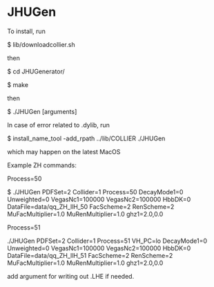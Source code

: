 JHUGen
======
To install, run

$ lib/downloadcollier.sh

then

$ cd JHUGenerator/

$ make

then

$ ./JHUGen [arguments]

In case of error related to .dylib, run

$ install_name_tool -add_rpath ../lib/COLLIER  ./JHUGen

which may happen on the latest MacOS

Example ZH commands:

Process=50

$ ./JHUGen PDFSet=2 Collider=1 Process=50 DecayMode1=0 Unweighted=0 VegasNc1=100000 VegasNc2=100000 HbbDK=0 DataFile=data/qq_ZH_llH_50 FacScheme=2 RenScheme=2 MuFacMultiplier=1.0 MuRenMultiplier=1.0 ghz1=2.0,0.0

Process=51

./JHUGen PDFSet=2 Collider=1 Process=51 VH_PC=lo DecayMode1=0 Unweighted=0 VegasNc1=100000 VegasNc2=100000 HbbDK=0 DataFile=data/qq_ZH_llH_51 FacScheme=2 RenScheme=2 MuFacMultiplier=1.0 MuRenMultiplier=1.0 ghz1=2.0,0.0

add argument for writing out .LHE if needed.

